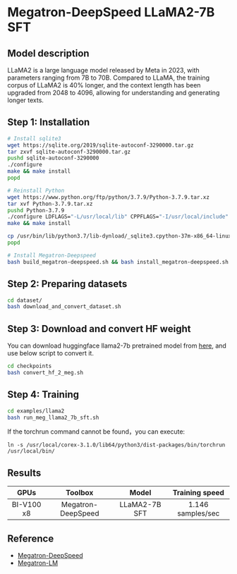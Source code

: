 # Megatron-DeepSpeed LLaMA2-7B SFT

## Model description

LLaMA2 is a large language model released by Meta in 2023, with parameters ranging from 7B to 70B. Compared to LLaMA, the training corpus of LLaMA2 is 40% longer, and the context length has been upgraded from 2048 to 4096, allowing for understanding and generating longer texts.

## Step 1: Installation

```bash
# Install sqlite3
wget https://sqlite.org/2019/sqlite-autoconf-3290000.tar.gz
tar zxvf sqlite-autoconf-3290000.tar.gz
pushd sqlite-autoconf-3290000
./configure
make && make install
popd

# Reinstall Python
wget https://www.python.org/ftp/python/3.7.9/Python-3.7.9.tar.xz
tar xvf Python-3.7.9.tar.xz
pushd Python-3.7.9
./configure LDFLAGS="-L/usr/local/lib" CPPFLAGS="-I/usr/local/include" --prefix=/usr/bin
make && make install

cp /usr/bin/lib/python3.7/lib-dynload/_sqlite3.cpython-37m-x86_64-linux-gnu.so /usr/local/lib/python3.7/lib-dynload/_sqlite3.so
popd

# Install Megatron-Deepspeed
bash build_megatron-deepspeed.sh && bash install_megatron-deepspeed.sh
```

## Step 2: Preparing datasets

```bash
cd dataset/
bash download_and_convert_dataset.sh
```

## Step 3: Download and convert HF weight

You can download huggingface llama2-7b pretrained model from [here](https://huggingface.co/meta-llama/Llama-2-7b), and use below script to convert it.

```bash
cd checkpoints
bash convert_hf_2_meg.sh
```

## Step 4: Training

```bash
cd examples/llama2
bash run_meg_llama2_7b_sft.sh
```

If the torchrun command cannot be found，you can execute:

```
ln -s /usr/local/corex-3.1.0/lib64/python3/dist-packages/bin/torchrun /usr/local/bin/
```

## Results
| GPUs       | Toolbox   | Model       | Training speed   |
|:-----------:|:---------:|:----------:|:----------------:|
| BI-V100 x8 | Megatron-DeepSpeed | LLaMA2-7B SFT|1.146 samples/sec |

## Reference
- [Megatron-DeepSpeed](https://github.com/microsoft/Megatron-DeepSpeed)
- [Megatron-LM](https://github.com/NVIDIA/Megatron-LM)
